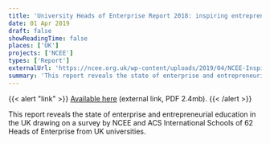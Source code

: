 ```yaml
---
title: 'University Heads of Enterprise Report 2018: inspiring entrepreneurship in education'
date: 01 Apr 2019
draft: false
showReadingTime: false
places: ['UK']
projects: ['NCEE']
types: ['Report']
externalUrl: 'https://ncee.org.uk/wp-content/uploads/2019/04/NCEE-Inspiring-Entrepreneurship-in-Education-2018.pdf'
summary: 'This report reveals the state of enterprise and entrepreneurial education in the UK drawing on a survey by NCEE and ACS International Schools of 62 Heads of Enterprise from UK universities.'
---
```


{{< alert "link" >}}
[Available here](https://ncee.org.uk/wp-content/uploads/2019/04/NCEE-Inspiring-Entrepreneurship-in-Education-2018.pdf) (external link, PDF 2.4mb).
{{< /alert >}}

This report reveals the state of enterprise and entrepreneurial education in the UK drawing on a survey by NCEE and ACS International Schools of 62 Heads of Enterprise from UK universities.